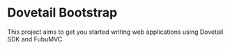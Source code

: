 Dovetail Bootstrap
==================

This project aims to get you started writing web applications using Dovetail SDK and FubuMVC



